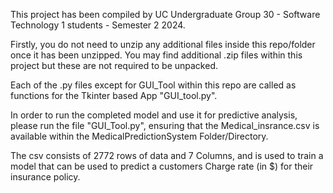 This project has been compiled by UC Undergraduate Group 30 - Software Technology 1 students - Semester 2 2024.

Firstly, you do not need to unzip any additional files inside this repo/folder once it has been unzipped. 
You may find additional .zip files within this project but these are not required to be unpacked. 

Each of the .py files except for GUI_Tool within this repo are called as functions for the Tkinter based App "GUI_tool.py". 

In order to run the completed model and use it for predictive analysis, please run the file "GUI_Tool.py", ensuring that the Medical_insrance.csv is available within the MedicalPredictionSystem Folder/Directory. 

The csv consists of 2772 rows of data and 7 Columns, and is used to train a model that can be used to predict a customers Charge rate (in $) for their insurance policy. 
